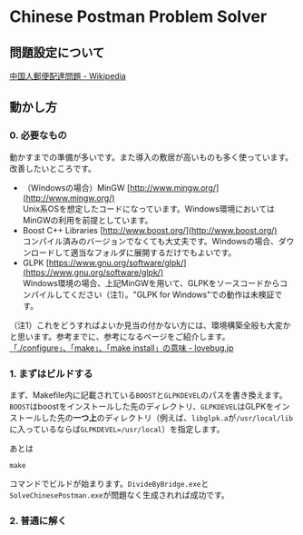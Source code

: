 # Chinese Postman Problem Solver

## 問題設定について

[中国人郵便配達問題 - Wikipedia](https://ja.wikipedia.org/wiki/%E4%B8%AD%E5%9B%BD%E4%BA%BA%E9%83%B5%E4%BE%BF%E9%85%8D%E9%81%94%E5%95%8F%E9%A1%8C)

## 動かし方

### 0. 必要なもの

動かすまでの準備が多いです。また導入の敷居が高いものも多く使っています。改善したいところです。

-   （Windowsの場合）MinGW [http://www.mingw.org/](http://www.mingw.org/)  
    Unix系OSを想定したコードになっています。Windows環境においてはMinGWの利用を前提としています。
-   Boost C++ Libraries [http://www.boost.org/](http://www.boost.org/)  
    コンパイル済みのバージョンでなくても大丈夫です。Windowsの場合、ダウンロードして適当なフォルダに展開するだけでもよいです。
-   GLPK [https://www.gnu.org/software/glpk/](https://www.gnu.org/software/glpk/)  
    Windows環境の場合、上記MinGWを用いて、GLPKをソースコードからコンパイルしてください（注1）。"GLPK for Windows"での動作は未検証です。

（注1）これをどうすればよいか見当の付かない方には、環境構築全般も大変かと思います。参考までに、参考になるページをご紹介します。  
[「./configure」、「make」、「make install」の意味 - lovebug.jp](http://www.lovebug.jp/index.php?%E3%80%8C.%2Fconfigure%E3%80%8D%E3%80%81%E3%80%8Cmake%E3%80%8D%E3%80%81%E3%80%8Cmake%20install%E3%80%8D%E3%81%AE%E6%84%8F%E5%91%B3)

### 1. まずはビルドする

まず、Makefile内に記載されている`BOOST`と`GLPKDEVEL`のパスを書き換えます。`BOOST`はboostをインストールした先のディレクトリ、`GLPKDEVEL`はGLPKをインストールした先の**一つ上**のディレクトリ（例えば、`libglpk.a`が`/usr/local/lib`に入っているならば`GLPKDEVEL=/usr/local`）を指定します。

あとは

    make

コマンドでビルドが始まります。`DivideByBridge.exe`と`SolveChinesePostman.exe`が問題なく生成されれば成功です。

### 2. 普通に解く

